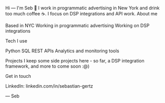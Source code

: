 Hi — I'm Seb 👋
I work in programmatic advertising in New York and drink too much coffee ☕️. I focus on DSP integrations and API work.
About me

Based in NYC
Working in programmatic advertising
Working on DSP integrations

Tech I use

Python
SQL
REST APIs
Analytics and monitoring tools

Projects
I keep some side projects here - so far, a DSP integration framework, and more to come soon :@)

Get in touch

LinkedIn: linkedin.com/in/sebastian-gertz

— Seb
